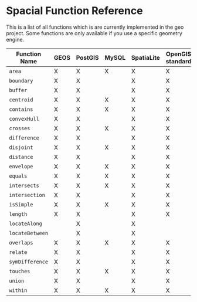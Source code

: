 Spacial Function Reference
==========================

This is a list of all functions which is are currently implemented in the geo project. Some functions are only available
if you use a specific geometry engine.

| Function Name | GEOS | PostGIS | MySQL | SpatiaLite | OpenGIS standard |
|---------------|------|---------|-------|------------|------------------|
|`area`         |  X   |    X    |   X   |     X      |        X         |
|`boundary`     |  X   |    X    |       |     X      |        X         |
|`buffer`       |  X   |    X    |       |     X      |        X         |
|`centroid`     |  X   |    X    |   X   |     X      |        X         |
|`contains`     |  X   |    X    |   X   |     X      |        X         |
|`convexHull`   |  X   |    X    |       |     X      |        X         |
|`crosses`      |  X   |    X    |   X   |     X      |        X         |
|`difference`   |  X   |    X    |       |     X      |        X         |
|`disjoint`     |  X   |    X    |   X   |     X      |        X         |
|`distance`     |  X   |    X    |       |     X      |        X         |
|`envelope`     |  X   |    X    |   X   |     X      |        X         |
|`equals`       |  X   |    X    |   X   |     X      |        X         |
|`intersects`   |  X   |    X    |   X   |     X      |        X         |
|`intersection` |  X   |    X    |       |     X      |        X         |
|`isSimple`     |  X   |    X    |   X   |     X      |        X         |
|`length`       |  X   |    X    |       |     X      |        X         |
|`locateAlong`  |      |    X    |       |     X      |                  |
|`locateBetween`|      |    X    |       |     X      |                  |
|`overlaps`     |  X   |    X    |   X   |     X      |        X         |
|`relate`       |  X   |    X    |       |     X      |        X         |
|`symDifference`|  X   |    X    |       |     X      |        X         |
|`touches`      |  X   |    X    |   X   |     X      |        X         |
|`union`        |  X   |    X    |       |     X      |        X         |
|`within`       |  X   |    X    |   X   |     X      |        X         |

